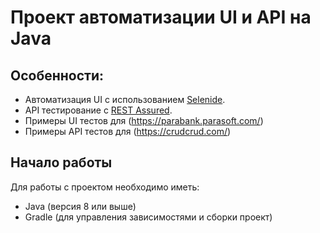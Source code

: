 # Проект автоматизации UI и API на Java

## Особенности:

- Автоматизация UI с использованием [Selenide](https://selenide.org/documentation.html).
- API тестирование с [REST Assured](https://rest-assured.io/).
- Примеры UI тестов для (https://parabank.parasoft.com/)
- Примеры API тестов для (https://crudcrud.com/)

## Начало работы

Для работы с проектом необходимо иметь:

- Java (версия 8 или выше)
- Gradle (для управления зависимостями и сборки проект)
